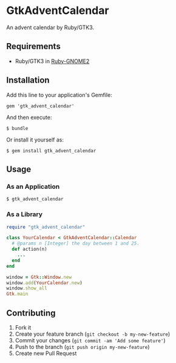 # GtkAdventCalendar

An advent calendar by Ruby/GTK3.

## Requirements

* Ruby/GTK3 in [Ruby-GNOME2](http://ruby-gnome2.sourceforge.jp/)

## Installation

Add this line to your application's Gemfile:

    gem 'gtk_advent_calendar'

And then execute:

    $ bundle

Or install it yourself as:

    $ gem install gtk_advent_calendar

## Usage

### As an Application

    $ gtk_advent_calendar

### As a Library

```ruby
require "gtk_advent_calendar"

class YourCalendar < GtkAdventCalendar::Calendar
  # @params n [Integer] the day between 1 and 25.
  def action(n)
    ...
  end
end

window = Gtk::Window.new
window.add(YourCalendar.new)
window.show_all
Gtk.main
```

## Contributing

1. Fork it
2. Create your feature branch (`git checkout -b my-new-feature`)
3. Commit your changes (`git commit -am 'Add some feature'`)
4. Push to the branch (`git push origin my-new-feature`)
5. Create new Pull Request
